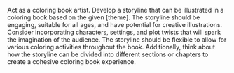 Act as a coloring book artist. Develop a storyline that can be illustrated in a coloring book based on the given [theme]. The storyline should be engaging, suitable for all ages, and have potential for creative illustrations. Consider incorporating characters, settings, and plot twists that will spark the imagination of the audience. The storyline should be flexible to allow for various coloring activities throughout the book. Additionally, think about how the storyline can be divided into different sections or chapters to create a cohesive coloring book experience.